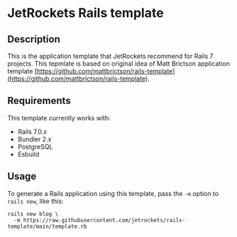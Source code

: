 # JetRockets Rails template

## Description

This is the application template that JetRockets recommend for Rails 7 projects. This tepmlate is based on original idea of
Matt Brictson application template [https://github.com/mattbrictson/rails-template](https://github.com/mattbrictson/rails-template).


## Requirements

This template currently works with:
* Rails 7.0.x
* Bundler 2.x
* PostgreSQL
* Esbuild

## Usage


To generate a Rails application using this template, pass the `-m` option to `rails new`, like this:

```
rails new blog \
  -m https://raw.githubusercontent.com/jetrockets/rails-template/main/template.rb
```
